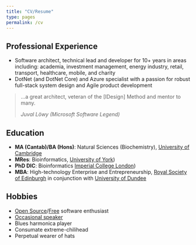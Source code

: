 ```yaml
---
title: "CV/Resume"
type: pages
permalink: /cv
---
```

## Professional Experience

* Software architect, technical lead and developer for 10+ years in areas including: academia, investment management, energy industry, retail, transport, healthcare, mobile, and charity
* DotNet (and DotNet Core) and Azure specialist with a passion for robust full-stack system design and Agile product development

>...a great architect, veteran of the [IDesign] Method and mentor to many.
>
><cite>Juval Löwy (Microsoft Software Legend)</cite>

## Education

* **MA (Cantab)/BA (Hons)**: Natural Sciences (Biochemistry), [University of Cambridge](https://www.cam.ac.uk/)
* **MRes**: Bioinformatics, [University of York](https://www.york.ac.uk/))
* **PhD DIC**: Bioinformatics [Imperial College London](https://www.imperial.ac/uk))
* **MBA**: High-technology Enterprise and Entrepreneurship, [Royal Society of Edinburgh](https://www.rse.org.uk/) in conjunction with [University of Dundee](https://www.dundee.ac.uk/)

## Hobbies

* [Open Source](https://opensource.org/)/[Free](https://www.gnu.org/) software enthusiast
* [Occasional speaker](https://www.slideshare.net/countincognito)
* Blues harmonica player
* Consumate extreme-chilihead
* Perpetual wearer of hats
